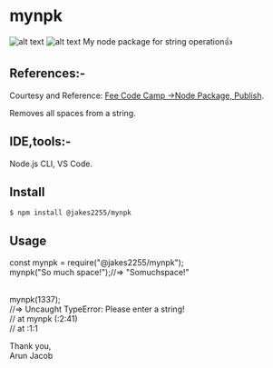 # mynpk
![alt text](https://img.shields.io/badge/npm-v1.0.0-yellowgreen "Npm Version 1.0.0")
![alt text](https://img.shields.io/static/v1?label=My&message=NPK&color=informational "My NPK")
My node package for string operation:+1:

## References:-
Courtesy and Reference: [Fee Code Camp ->Node Package, Publish](https://www.freecodecamp.org/news/how-to-make-a-beautiful-tiny-npm-package-and-publish-it-2881d4307f78/).

Removes all spaces from a string.

## IDE,tools:-

Node.js CLI, VS Code.

## Install

`$ npm install @jakes2255/mynpk`

## Usage

const mynpk = require("@jakes2255/mynpk");<br/>
mynpk("So much space!");//=> "Somuchspace!"<br/><br/>

mynpk(1337);<br/>
//=> Uncaught TypeError: Please enter a string!<br/>
//    at mynpk (<anonymous>:2:41)<br/>
//    at <anonymous>:1:1<br/>


Thank you,<br/>
Arun Jacob
